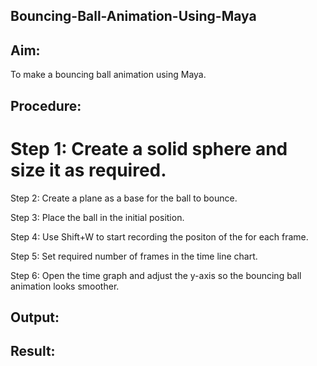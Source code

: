 ## Bouncing-Ball-Animation-Using-Maya
## Aim:
To make a bouncing ball animation using Maya.


## Procedure:
# Step 1: Create a solid sphere and size it as required.

Step 2: Create a plane as a base for the ball to bounce.

Step 3: Place the ball in the initial position.

Step 4: Use Shift+W to start recording the positon of the for each frame.

Step 5: Set required number of frames in the time line chart.

Step 6: Open the time graph and adjust the y-axis so the bouncing ball animation looks smoother.


## Output:

## Result:
